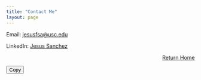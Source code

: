 ```yaml
---
title: "Contact Me"
layout: page 
---
```


Email: [jesusfsa@usc.edu](mailto:jesusfsa@usc.edu)

LinkedIn: [Jesus Sanchez](https://www.linkedin.com/in/jesus-sanchez1/)

<div style="text-align: right;">
  
  <a href="/index">Return Home</a>
  
</div>


<div style="position: relative;">
  <button onclick="copyToClipboard(jesus)">Copy</button>
</div>

<script>
  function copyToClipboard() {
    var copyText = document.getElementById("codeSnippet");
    copyText.select();
    copyText.setSelectionRange(0, 99999); // For mobile devices
    document.execCommand("copy");
    alert("Copied the text: " + copyText.value);
  }
</script>
